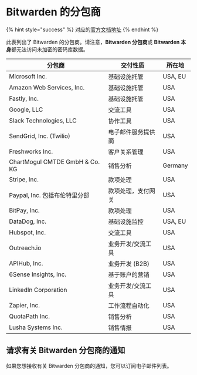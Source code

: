 # Bitwarden 的分包商

{% hint style="success" %}
对应的[官方文档地址](https://bitwarden.com/help/article/subprocessors/)
{% endhint %}

此表列出了 Bitwarden 的分包商。请注意，**Bitwarden 分包商**或 **Bitwarden 本身**都无法访问未加密的密码库数据。

| 分包商                            | 交付性质       | 所在地     |
| ------------------------------ | ---------- | ------- |
| Microsoft Inc.                 | 基础设施托管     | USA, EU |
| Amazon Web Services, Inc.      | 基础设施托管     | USA     |
| Fastly, Inc.                   | 基础设施托管     | USA     |
| Google, LLC                    | 交流工具       | USA     |
| Slack Technologies, LLC        | 协作工具       | USA     |
| SendGrid, Inc. (Twilio)        | 电子邮件服务提供商  | USA     |
| Freshworks Inc.                | 客户关系管理     | USA     |
| ChartMogul CMTDE GmbH & Co. KG | 销售分析       | Germany |
| Stripe, Inc.                   | 款项处理       | USA     |
| Paypal, Inc. 包括布伦特里分部          | 款项处理，支付网关  | USA     |
| BitPay, Inc.                   | 款项处理       | USA     |
| DataDog, Inc.                  | 基础设施监控     | USA, EU |
| Hubspot, Inc.                  | 交流工具       | USA     |
| Outreach.io                    | 业务开发/交流工具  | USA     |
| APIHub, Inc.                   | 业务开发 (B2B) | USA     |
| 6Sense Insights, Inc.          | 基于账户的营销    | USA     |
| LinkedIn Corporation           | 业务开发/交流工具  | USA     |
| Zapier, Inc.                   | 工作流程自动化    | USA     |
| QuotaPath Inc.                 | 销售分析       | USA     |
| Lusha Systems Inc.             | 销售情报       | USA     |

## 请求有关 Bitwarden 分包商的通知 <a href="#request-notifications-about-bitwarden-subprocessors" id="request-notifications-about-bitwarden-subprocessors"></a>

如果您想接收有关 Bitwarden 分包商的通知，您可以订阅电子邮件列表。
